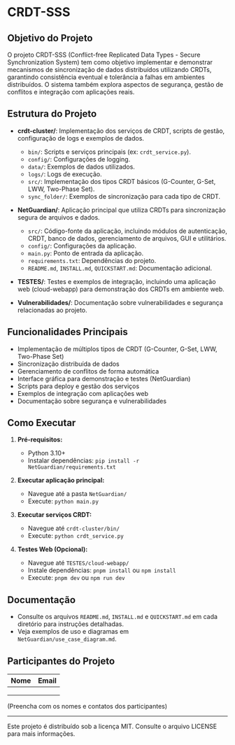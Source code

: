# CRDT-SSS

## Objetivo do Projeto

O projeto CRDT-SSS (Conflict-free Replicated Data Types - Secure Synchronization System) tem como objetivo implementar e demonstrar mecanismos de sincronização de dados distribuídos utilizando CRDTs, garantindo consistência eventual e tolerância a falhas em ambientes distribuídos. O sistema também explora aspectos de segurança, gestão de conflitos e integração com aplicações reais.

## Estrutura do Projeto

- **crdt-cluster/**: Implementação dos serviços de CRDT, scripts de gestão, configuração de logs e exemplos de dados.
  - `bin/`: Scripts e serviços principais (ex: `crdt_service.py`).
  - `config/`: Configurações de logging.
  - `data/`: Exemplos de dados utilizados.
  - `logs/`: Logs de execução.
  - `src/`: Implementação dos tipos CRDT básicos (G-Counter, G-Set, LWW, Two-Phase Set).
  - `sync_folder/`: Exemplos de sincronização para cada tipo de CRDT.

- **NetGuardian/**: Aplicação principal que utiliza CRDTs para sincronização segura de arquivos e dados.
  - `src/`: Código-fonte da aplicação, incluindo módulos de autenticação, CRDT, banco de dados, gerenciamento de arquivos, GUI e utilitários.
  - `config/`: Configurações da aplicação.
  - `main.py`: Ponto de entrada da aplicação.
  - `requirements.txt`: Dependências do projeto.
  - `README.md`, `INSTALL.md`, `QUICKSTART.md`: Documentação adicional.

- **TESTES/**: Testes e exemplos de integração, incluindo uma aplicação web (cloud-webapp) para demonstração dos CRDTs em ambiente web.

- **Vulnerabilidades/**: Documentação sobre vulnerabilidades e segurança relacionadas ao projeto.

## Funcionalidades Principais

- Implementação de múltiplos tipos de CRDT (G-Counter, G-Set, LWW, Two-Phase Set)
- Sincronização distribuída de dados
- Gerenciamento de conflitos de forma automática
- Interface gráfica para demonstração e testes (NetGuardian)
- Scripts para deploy e gestão dos serviços
- Exemplos de integração com aplicações web
- Documentação sobre segurança e vulnerabilidades

## Como Executar

1. **Pré-requisitos:**
   - Python 3.10+
   - Instalar dependências: `pip install -r NetGuardian/requirements.txt`

2. **Executar aplicação principal:**
   - Navegue até a pasta `NetGuardian/`
   - Execute: `python main.py`

3. **Executar serviços CRDT:**
   - Navegue até `crdt-cluster/bin/`
   - Execute: `python crdt_service.py`

4. **Testes Web (Opcional):**
   - Navegue até `TESTES/cloud-webapp/`
   - Instale dependências: `pnpm install` ou `npm install`
   - Execute: `pnpm dev` ou `npm run dev`

## Documentação

- Consulte os arquivos `README.md`, `INSTALL.md` e `QUICKSTART.md` em cada diretório para instruções detalhadas.
- Veja exemplos de uso e diagramas em `NetGuardian/use_case_diagram.md`.

## Participantes do Projeto

| Nome                | Email                |
|---------------------|----------------------|
|                     |                      |
|                     |                      |
|                     |                      |

(Preencha com os nomes e contatos dos participantes)

---

Este projeto é distribuído sob a licença MIT. Consulte o arquivo LICENSE para mais informações.
